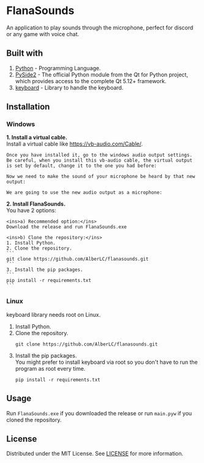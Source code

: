 # FlanaSounds
An application to play sounds through the microphone, perfect for discord or any game with voice chat.

## Built with
1. [Python](https://www.python.org/) - Programming Language.
2. [PySide2](https://pypi.org/project/PySide2/) - The official Python module from the Qt for Python project, which provides access to the complete Qt 5.12+ framework.
3. [keyboard](https://github.com/boppreh/keyboard) - Library to handle the keyboard.

## Installation
### Windows
**1. Install a virtual cable.**  
    Install a virtual cable like https://vb-audio.com/Cable/.

    Once you have installed it, go to the windows audio output settings. Be careful, when you install this vb-audio cable, the virtual output is set by default, change it to the one you had before:

    Now we need to make the sound of your microphone be heard by that new output:

    We are going to use the new audio output as a microphone:  

**2. Install FlanaSounds.**  
    You have 2 options:

    <ins>a) Recommended option:</ins>  
    Download the release and run FlanaSounds.exe

    <ins>b) Clone the repository:</ins>
    1. Install Python.
    2. Clone the repository.  
    ```
    git clone https://github.com/AlberLC/flanasounds.git
    ```
    3. Install the pip packages.  
    ```
    pip install -r requirements.txt
    ```

### Linux
keyboard library needs root on Linux.

1. Install Python.
2. Clone the repository.  
    ```
    git clone https://github.com/AlberLC/flanasounds.git
    ```
3. Install the pip packages.  
   You might prefer to install keyboard via root so you don't have to run the program as root every time.  
   ```
   pip install -r requirements.txt
   ```

## Usage
Run `FlanaSounds.exe` if you downloaded the release or run `main.pyw` if you cloned the repository.

## License
Distributed under the MIT License. See [LICENSE](https://github.com/AlberLC/flananini/blob/main/LICENSE) for more information.

